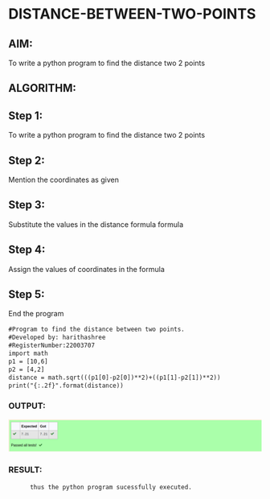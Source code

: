# DISTANCE-BETWEEN-TWO-POINTS

## AIM:
To write a python program to find the distance two 2 points
## ALGORITHM:
## Step 1:
To write a python program to find the distance two 2 points
## Step 2:
Mention the coordinates as given
## Step 3:
Substitute the values in the distance formula formula
## Step 4:
Assign the values of coordinates in the formula
## Step 5:
End the program
```
#Program to find the distance between two points.
#Developed by: harithashree
#RegisterNumber:22003707
import math
p1 = [10,6]
p2 = [4,2]
distance = math.sqrt(((p1[0]-p2[0])**2)+((p1[1]-p2[1])**2))
print("{:.2f}".format(distance))
```
  


### OUTPUT:
![output](/Screenshot%20from%202022-12-25%2022-26-40.png)

### RESULT:
          thus the python program sucessfully executed.

